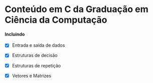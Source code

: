 # Conteúdo em C da Graduação em Ciência da Computação

#### Incluindo

- [x] Entrada e saída de dados

- [x] Estruturas de decisão

- [x] Estruturas de repetição

- [x] Vetores e Matrizes



